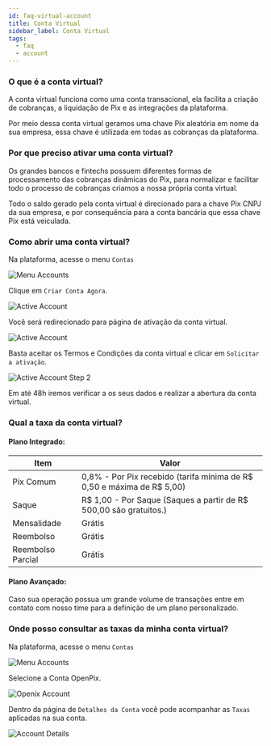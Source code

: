 ```yaml
---
id: faq-virtual-account
title: Conta Virtual
sidebar_label: Conta Virtual
tags:
  - faq
  - account
---
```


### O que é a conta virtual?

A conta virtual funciona como uma conta transacional, ela facilita a criação de cobranças, a liquidação de Pix e as integrações da plataforma.

Por meio dessa conta virtual geramos uma chave Pix aleatória em nome da sua empresa, essa chave é utilizada em todas as cobranças da plataforma.

### Por que preciso ativar uma conta virtual?

Os grandes bancos e fintechs possuem diferentes formas de processamento das cobranças dinâmicas do Pix, para normalizar e facilitar todo o processo de cobranças criamos a nossa própria conta virtual.

Todo o saldo gerado pela conta virtual é direcionado para a chave Pix CNPJ da sua empresa, e por consequência para a conta bancária que essa chave Pix está veiculada.

### Como abrir uma conta virtual?

Na plataforma, acesse o menu `Contas`

![Menu Accounts](/img/FAQ/accounts-menu.png)

Clique em `Criar Conta Agora`.

![Active Account](/img/FAQ/activate-account.png)

Você será redirecionado para página de ativação da conta virtual.

![Active Account](/img/FAQ/active-account.png)

Basta aceitar os Termos e Condições da conta virtual e clicar em `Solicitar a ativação`.

![Active Account Step 2](/img/FAQ/active-account-2.png)

Em até 48h iremos verificar a os seus dados e realizar a abertura da conta virtual.

### Qual a taxa da conta virtual?

#### Plano Integrado:

| Item              | Valor                                                                  |
| ----------------- | ---------------------------------------------------------------------- |
| Pix Comum         | 0,8% - Por Pix recebido (tarifa mínima de R$ 0,50 e máxima de R$ 5,00) |
| Saque             | R$ 1,00 - Por Saque (Saques a partir de R$ 500,00 são gratuitos.)      |
| Mensalidade       | Grátis                                                                 |
| Reembolso         | Grátis                                                                 |
| Reembolso Parcial | Grátis                                                                 |

#### Plano Avançado:

Caso sua operação possua um grande volume de transações entre em contato com nosso time para a definição de um plano personalizado.

### Onde posso consultar as taxas da minha conta virtual?

Na plataforma, acesse o menu `Contas`

![Menu Accounts](/img/FAQ/accounts-menu.png)

Selecione a Conta OpenPix.

![Openix Account](/img/FAQ/account-list.png)

Dentro da página de `Detalhes da Conta` você pode acompanhar as `Taxas` aplicadas na sua conta.

![Account Details](/img/FAQ/account-detail.png)
